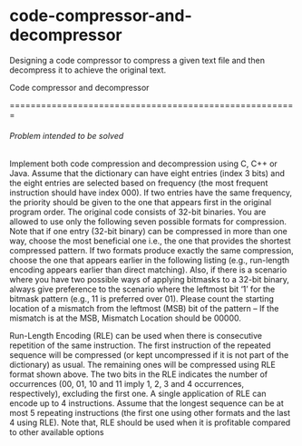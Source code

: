 # code-compressor-and-decompressor
Designing a code compressor to compress a given text file and then decompress it to achieve the original text.

Code compressor and decompressor

=======================================================

###### Problem intended to be solved

Implement both code compression and decompression using C, C++ or Java.
Assume that the dictionary can have eight entries (index 3 bits) and the eight entries are selected based on
frequency (the most frequent instruction should have index 000). If two entries have the same frequency,
the priority should be given to the one that appears first in the original program order. The original
code consists of 32-bit binaries. You are allowed to use only the following seven possible formats for
compression. Note that if one entry (32-bit binary) can be compressed in more than one way, choose the
most beneficial one i.e., the one that provides the shortest compressed pattern. If two formats produce
exactly the same compression, choose the one that appears earlier in the following listing (e.g., run-length
encoding appears earlier than direct matching). Also, if there is a scenario where you have two possible
ways of applying bitmasks to a 32-bit binary, always give preference to the scenario where the leftmost bit
‘1’ for the bitmask pattern (e.g., 11 is preferred over 01). Please count the starting location of a mismatch
from the leftmost (MSB) bit of the pattern – If the mismatch is at the MSB, Mismatch Location should
be 00000.

Run-Length Encoding (RLE) can be used when there is consecutive repetition of the same instruction. The first instruction of the repeated sequence will be compressed (or kept uncompressed if it
is not part of the dictionary) as usual. The remaining ones will be compressed using RLE format shown
above. The two bits in the RLE indicates the number of occurrences (00, 01, 10 and 11 imply 1, 2, 3
and 4 occurrences, respectively), excluding the first one. A single application of RLE can encode up to
4 instructions. Assume that the longest sequence can be at most 5 repeating instructions (the first one
using other formats and the last 4 using RLE). Note that, RLE should be used when it is profitable
compared to other available options
